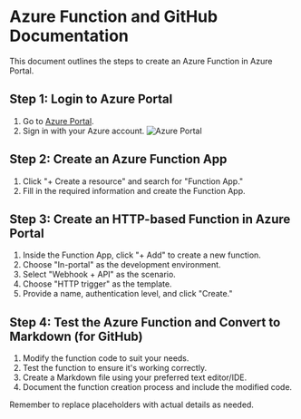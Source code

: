 # Azure Function and GitHub Documentation

This document outlines the steps to create an Azure Function in Azure Portal.

## Step 1: Login to Azure Portal

1. Go to [Azure Portal](https://portal.azure.com/).
2. Sign in with your Azure account.
![Azure Portal]('images/1_1_AzurePortal.png')

## Step 2: Create an Azure Function App

1. Click "+ Create a resource" and search for "Function App."
2. Fill in the required information and create the Function App.

## Step 3: Create an HTTP-based Function in Azure Portal

1. Inside the Function App, click "+ Add" to create a new function.
2. Choose "In-portal" as the development environment.
3. Select "Webhook + API" as the scenario.
4. Choose "HTTP trigger" as the template.
5. Provide a name, authentication level, and click "Create."

## Step 4: Test the Azure Function and Convert to Markdown (for GitHub)

1. Modify the function code to suit your needs.
2. Test the function to ensure it's working correctly.
3. Create a Markdown file using your preferred text editor/IDE.
4. Document the function creation process and include the modified code.

Remember to replace placeholders with actual details as needed.

